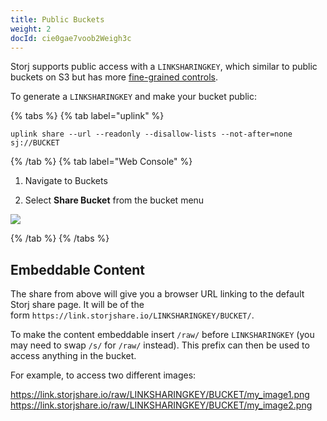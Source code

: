 ```yaml
---
title: Public Buckets
weight: 2
docId: cie0gae7voob2Weigh3c
---
```


Storj supports public access with a `LINKSHARINGKEY`, which similar to public buckets on S3 but has more [fine-grained controls](docId:tBnCSrmR1jbOewG38fIr4#flags).

To generate a `LINKSHARINGKEY` and make your bucket public:

{% tabs %}
{% tab label="uplink" %}

```shell
uplink share --url --readonly --disallow-lists --not-after=none sj://BUCKET
```

{% /tab %}
{% tab label="Web Console" %}

1. Navigate to Buckets

1. Select **Share Bucket** from the bucket menu

![](https://link.storjshare.io/raw/jua7rls6hkx5556qfcmhrqed2tfa/docs/images/cie0gae7voob2Weigh3c_public_buckets.png)

{% /tab %}
{% /tabs %}

## Embeddable Content

The share from above will give you a browser URL linking to the default Storj share page. It will be of the form `https://link.storjshare.io/LINKSHARINGKEY/BUCKET/`.

To make the content embeddable insert `/raw/` before `LINKSHARINGKEY` (you may need to swap `/s/` for `/raw/` instead). This prefix can then be used to access anything in the bucket.

For example, to access two different images:

https://link.storjshare.io/raw/LINKSHARINGKEY/BUCKET/my_image1.png
https://link.storjshare.io/raw/LINKSHARINGKEY/BUCKET/my_image2.png
